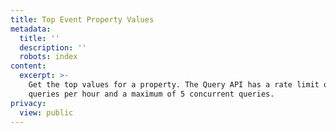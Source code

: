 ```yaml
---
title: Top Event Property Values
metadata:
  title: ''
  description: ''
  robots: index
content:
  excerpt: >-
    Get the top values for a property. The Query API has a rate limit of 60
    queries per hour and a maximum of 5 concurrent queries.
privacy:
  view: public
---
```


